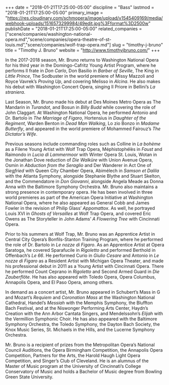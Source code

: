 +++
date = "2018-01-21T17:25:00-05:00"
discipline = "Bass"
lastmod = "2018-01-21T17:25:00-05:00"
primary_image = "https://res.cloudinary.com/schmopera/image/upload/v1545409169/media/webhook-uploads/1516573299984/49edit.jpg%3Fformat%3D2500w"
publishDate = "2018-01-21T17:25:00-05:00"
related_companies = ["scene/companies/washington-national-opera.md","scene/companies/opera-theatre-of-st-louis.md","scene/companies/wolf-trap-opera.md"]
slug = "timothy-j-bruno"
title = "Timothy J. Bruno"
website = "http://www.timothyjbruno.com/"
+++

In the 2017-2018 season, Mr. Bruno returns to Washington National Opera for his third year in the Domingo-Cafritz Young Artist Program, where he performs Il frate in *Don Carlo*, Don Basilio in *Barber of Seville*, The King in *Little Prince*, The Sodbuster in the world premiere of Missy Mazzoli and Royce Vavrek’s *Proving Up*, and covering Melisso in *Alcina*. He also makes his debut with Washington Concert Opera, singing Il Priore in Bellini’s *La straniera*.

Last Season, Mr. Bruno made his debut at Des Moines Metro Opera as The Mandarin in *Turandot*, and Bosun in *Billy Budd* while covering the role of John Claggart. At Washington National Opera, he performed Antonio and Dr. Bartolo in *The Marriage of Figaro*, Hortensius in *Daughter of the Regiment*, Warden Benton in *Dead Man Walking*, Lo zio Bonzo in *Madame Butterfly*, and appeared in the world premiere of Mohammed Fairouz’s *The Dictator’s Wife*.

Previous seasons include commanding roles such as Colline in *La bohème* as a Filene Young Artist with Wolf Trap Opera, Méphistophélès in *Faust* and Raimondo in *Lucia di Lammermoor* with Winter Opera St. Louis, Wotan in the Jonathan Dove reduction of *Die Walküre* with Union Avenue Opera, Osmin in *Abduction from the Seraglio* and Der Wanderer in Act One of *Siegfried* with Queen City Chamber Opera, Abimélech in *Samson et Dalila* with the Atlanta Symphony, alongside Stephanie Blythe and Stuart Skelton, and the Commendatore in *Don Giovanni*, alongside Angela Meade as Donna Anna with the Baltimore Symphony Orchestra. Mr. Bruno also maintains a strong presence in contemporary opera. He has been involved in three world premieres as part of the American Opera Initiative at Washington National Opera, where he also appeared as General Cobb and James Fowler in the revision of Philip Glass’ *Appomattox*. As well, he portrayed Louis XVI in *Ghosts of Versailles* at Wolf Trap Opera, and covered Eric Owens as The Storyteller in John Adams’ *A Flowering Tree* with Cincinnati Opera.

Prior to his summers at Wolf Trap, Mr. Bruno was an Apprentice Artist in Central City Opera’s Bonfils-Stanton Training Program, where he performed the role of Dr. Bartolo in *Le nozze di Figaro*. As an Apprentice Artist at Opera Saratoga, he covered Sparafucile in *Rigoletto* and performed Berthold in Offenbach’s *Le 66*. He performed Curio in *Giulio Cesare* and Antonio in *Le nozze di Figaro* as a Resident Artist with Michigan Opera Theater, and made his professional debut in 2011 as a Young Artist with Cincinnati Opera. There he performed Count Ceprano in *Rigoletto* and Second Armed Guard in *Die Zauberflöte*. He has also appeared with Toledo Opera, Opera Columbus, Annapolis Opera, and El Paso Opera, among others.

In demand as a concert artist, Mr. Bruno appeared in Schubert’s Mass in G and Mozart’s *Requiem* and *Coronation Mass* at the Washington National Cathedral, Handel’s *Messiah* with the Memphis Symphony, the Bluffton Bach Festival, and at the Niswonger Performing Arts Center, Haydn’s Creation with the Ann Arbor Cantata Singers, and Mendelssohn’s *Elijah* with the Vermillion Symphonic Choir. He has also appeared with the Baltimore Symphony Orchestra, the Toledo Symphony, the Dayton Bach Society, the Knox Music Series, St. Michaels in the Hills, and the Lucerne Symphony Orchestra.

Mr. Bruno is a recipient of prizes from the Metropolitan Opera’s National Council Auditions, the Opera Birmingham Competition, the Annapolis Opera Competition, Partners for the Arts, the Harold Haugh Light Opera Competition, and Singer’s Club of Cleveland. He is an alumnus of the Master of Music program at the University of Cincinnati’s College Conservatory of Music and holds a Bachelor of Music degree from Bowling Green State University.
